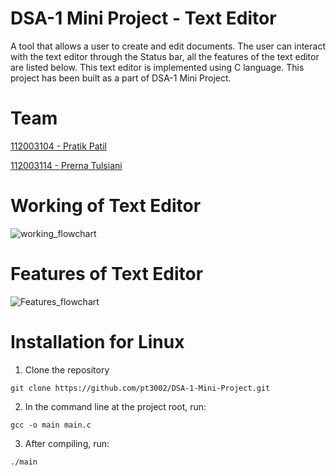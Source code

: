 # DSA-1 Mini Project - Text Editor
A tool that allows a user to create and edit documents. The user can interact with the text editor through the Status bar, all the features of the text editor are listed below.
This text editor is implemented using C language. This project has been built as a part of DSA-1 Mini Project. 

# Team
<a href="https://github.com/ppatil002">112003104 - Pratik Patil</a>

<a href="https://github.com/pt3002">112003114 - Prerna Tulsiani</a>

# Working of Text Editor
![working_flowchart](https://user-images.githubusercontent.com/87142754/153125478-1eb791bc-86d5-4066-a12d-4ebee4e0184d.svg)

# Features of Text Editor
![Features_flowchart](https://user-images.githubusercontent.com/87142754/153118045-ac857551-70a6-4ce4-a93a-53f71d3d894e.png)

# Installation for Linux
1. Clone the repository 
```
git clone https://github.com/pt3002/DSA-1-Mini-Project.git
```

2. In the command line at the project root, run:
```
gcc -o main main.c
```

3. After compiling, run:
```
./main
```

